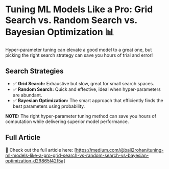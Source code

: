 # Tuning ML Models Like a Pro: Grid Search vs. Random Search vs. Bayesian Optimization 📊

Hyper-parameter tuning can elevate a good model to a great one, but picking the right search strategy can save you hours of trial and error!

## Search Strategies

- ✅ **Grid Search:** Exhaustive but slow, great for small search spaces.
- ✅ **Random Search:** Quick and effective, ideal when hyper-parameters are abundant.
- ✅ **Bayesian Optimization:** The smart approach that efficiently finds the best parameters using probability.

**NOTE:** The right hyper-parameter tuning method can save you hours of computation while delivering superior model performance.

## Full Article

🔗 Check out the full article here: [https://medium.com/@bali2rohan/tuning-ml-models-like-a-pro-grid-search-vs-random-search-vs-bayesian-optimization-d29865f42f5a]
